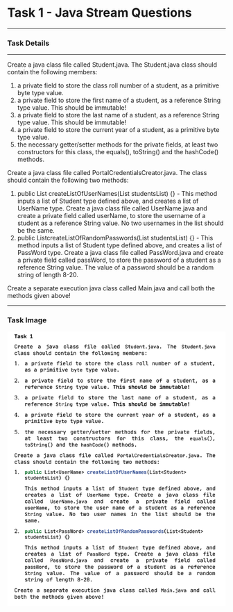 # Task 1 - Java Stream Questions

---

### Task Details

---

Create a java class file called Student.java. The Student.java class should contain the following members:

1. a private field to store the class roll number of a student, as a primitive byte type value.
2. a private field to store the first name of a student, as a reference String type value. This should be immutable!
3. a private field to store the last name of a student, as a reference String type value. This should be immutable!
4. a private field to store the current year of a student, as a primitive byte type value.
5. the necessary getter/setter methods for the private fields, at least two constructors for this class, the equals(),
   toString() and the hashCode() methods.

Create a java class file called PortalCredentialsCreator.java. The class should contain the following two methods:

1. public List<UserName> createListOfUserNames(List<Student> studentsList) {} -
   This method inputs a list of Student type defined above, and creates a list of UserName type. Create a java class
   file called UserName.java and create a private field called userName, to store the username of a student as a
   reference String value. No two usernames in the list should be the same.
2. public List<PassWord>createListOfRandomPasswords(List<Student> studentsList) {} - This method inputs a list of
   Student type defined above, and creates a list of PassWord type. Create a java class file called PassWord.java and
   create a private field called passWord, to store the password of a student as a reference String value. The value of
   a password should be a random string of length 8-20.

Create a separate execution java class called Main.java and call both the methods given above!

---

### Task Image

<img src="src/main/resources/task1/task1.PNG">
